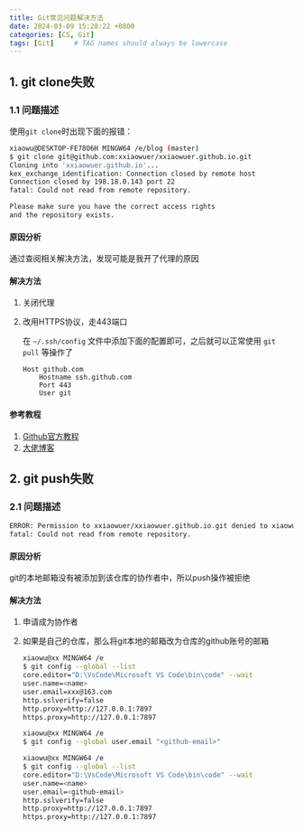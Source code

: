 ```yaml
---
title: Git常见问题解决方法
date: 2024-03-09 15:28:22 +0800
categories: [CS, Git]
tags: [Git]     # TAG names should always be lowercase
---
```


## 1. git clone失败
### 1.1 问题描述

使用`git clone`时出现下面的报错：

``` bash
xiaowu@DESKTOP-FE78O6H MINGW64 /e/blog (master)
$ git clone git@github.com:xxiaowuer/xxiaowuer.github.io.git
Cloning into 'xxiaowuer.github.io'...
kex_exchange_identification: Connection closed by remote host
Connection closed by 198.18.0.143 port 22
fatal: Could not read from remote repository.

Please make sure you have the correct access rights
and the repository exists.
```

#### 原因分析

通过查阅相关解决方法，发现可能是我开了代理的原因

#### 解决方法

1. 关闭代理

2. 改用HTTPS协议，走443端口

   在 `~/.ssh/config` 文件中添加下面的配置即可，之后就可以正常使用 `git pull` 等操作了

   ```
   Host github.com
       Hostname ssh.github.com
       Port 443
       User git
   ```

#### 参考教程

1. [Github官方教程](https://docs.github.com/zh/authentication/troubleshooting-ssh/using-ssh-over-the-https-port)
2. [大佬博客](https://blog.csdn.net/CoolBoySilverBullet/article/details/135736862) 

## 2. git push失败
### 2.1 问题描述
``` bash
ERROR: Permission to xxiaowuer/xxiaowuer.github.io.git denied to xiaowu003.
fatal: Could not read from remote repository.
```

#### 原因分析

git的本地邮箱没有被添加到该仓库的协作者中，所以push操作被拒绝

#### 解决方法

1. 申请成为协作者

2. 如果是自己的仓库，那么将git本地的邮箱改为仓库的github账号的邮箱

   ``` bash
   xiaowu@xx MINGW64 /e
   $ git config --global --list
   core.editor="D:\VsCode\Microsoft VS Code\bin\code" --wait
   user.name=<name>
   user.email=xxx@163.com
   http.sslverify=false
   http.proxy=http://127.0.0.1:7897
   https.proxy=http://127.0.0.1:7897
   
   xiaowu@xx MINGW64 /e
   $ git config --global user.email "<github-email>"
   
   xiaowu@xx MINGW64 /e
   $ git config --global --list
   core.editor="D:\VsCode\Microsoft VS Code\bin\code" --wait
   user.name=<name>
   user.email=<github-email>
   http.sslverify=false
   http.proxy=http://127.0.0.1:7897
   https.proxy=http://127.0.0.1:7897
   ```

   
